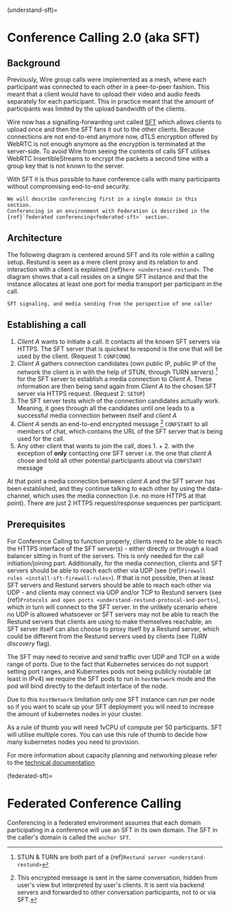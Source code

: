 (understand-sft)=

# Conference Calling 2.0 (aka SFT)

## Background

Previously, Wire group calls were implemented as a mesh, where each participant was connected
to each other in a peer-to-peer fashion. This meant that a client would have to upload their
video and audio feeds separately for each participant. This in practice meant that the amount
of participants was limited by the upload bandwidth of the clients.

Wire now has a signalling-forwarding unit called [SFT](https://github.com/wireapp/wire-avs-service) which allows clients to upload once and
then the SFT fans it out to the other clients. Because connections are not end-to-end anymore now, dTLS encryption offered by WebRTC is not enough anymore as the encryption is terminated at the server-side. To avoid Wire from seeing the contents of calls SFT utilises WebRTC InsertibleStreams to encrypt the packets a second time with a group key that is not known to the server.

With SFT it is thus possible to have conference calls with many participants
without compromising end-to-end security.

```{note}
We will describe conferencing first in a single domain in this section.
Conferencing in an environment with Federation is described in the
{ref}`federated conferencing<federated-sft>` section.
```

## Architecture

The following diagram is centered around SFT and its role within a calling setup. Restund is seen
as a mere client proxy and its relation to and interaction with a client is explained
{ref}`here <understand-restund>`. The diagram shows that a call resides on a single SFT instance
and that the instance allocates at least one port for media transport per participant in the call.

```{figure} img/architecture-sft.png
SFT signaling, and media sending from the perspective of one caller
```

## Establishing a call

1. *Client A* wants to initiate a call. It contacts all the known SFT servers via HTTPS.
   The SFT server that is quickest to respond is the one that will be used by the client.
   (Request 1: `CONFCONN`)
2. *Client A* gathers connection candidates (own public IP, public IP of the network the
   client is in with the help of STUN, through TURN servers) [^footnote-1] for the SFT server to
   establish a media connection to *Client A*. These information are then being send again
   from *Client A* to the chosen SFT server via HTTPS request. (Request 2: `SETUP`)
3. The SFT server tests which of the connection candidates actually work. Meaning, it
   goes through all the candidates until one leads to a successful media connection
   between itself and *client A*
4. *Client A* sends an end-to-end encrypted message [^footnote-2] `CONFSTART` to all members of chat, which contains
   the URL of the SFT server that is being used for the call.
5. Any other client that wants to join the call, does 1. + 2. with the exception of **only**
   contacting one SFT server i.e. the one that *client A* chose and told all other
   potential participants about via `CONFSTART` message

At that point a media connection between *client A* and the SFT server has been established,
and they continue talking to each other by using the data-channel, which uses the media
connection (i.e. no more HTTPS at that point). There are just 2 HTTPS request/response
sequences per participant.

[^footnote-1]: STUN & TURN are both part of a {ref}`Restund server <understand-restund>`

[^footnote-2]: This encrypted message is sent in the same conversation, hidden from user's view but
    interpreted by user's clients. It is sent via backend servers and forwarded to other
    conversation participants, not to or via SFT.

## Prerequisites

For Conference Calling to function properly, clients need to be able to reach the HTTPS interface
of the SFT server(s) - either directly or through a load balancer sitting in front of the servers.
This is only needed for the call initiation/joining part.
Additionally, for the media connection, clients and SFT servers should be able to reach each other
via UDP (see {ref}`Firewall rules <install-sft-firewall-rules>`).
If that is not possible, then at least SFT servers and Restund servers should be able to reach each
other via UDP - and clients may connect via UDP and/or TCP to Restund servers
(see {ref}`Protocols and open ports <understand-restund-protocal-and-ports>`), which in
turn will connect to the SFT server.
In the unlikely scenario where no UDP is allowed whatsoever or SFT servers may not be able to reach
the Restund servers that clients are using to make themselves reachable, an SFT server itself can
also choose to proxy itself by a Restund server, which could be different from the Restund servers
used by clients (see *TURN discovery* flag).

The SFT may need to receive and send traffic over UDP and TCP on a wide range of ports.
Due to the fact that Kubernetes services do not support setting port ranges, and Kubernetes pods not being publicly routable (at least in IPv4) we require the SFT pods to run in `hostNetwork` mode and the pod will bind directly to the default interface of the node.

Due to this `hostNetwork` limitation only one SFT instance can run per node so if you want to scale up your SFT deployment you will need to increase the amount of kubernetes nodes in your cluster.

As a rule of thumb you will need 1vCPU of compute per 50 participants. SFT will utilise multiple cores. You can use this rule of thumb to decide how many kubernetes nodes you need to provision.

For more information about capacity planning and networking please refer to the [technical documentation](https://github.com/wireapp/wire-server/blob/eab0ce1ff335889bc5a187c51872dfd0e78cc22b/charts/sftd/README.md)

(federated-sft)=

# Federated Conference Calling

Conferencing in a federated environment assumes that each domain participating in a
conference will use an SFT in its own domain. The SFT in the caller's domain is called
the `anchor SFT`.

<!-- Commenting out Multi-SFT architecture as-per WPB-2566 -->

<!-- 
## Multi-SFT Architecture

With support for federation, each domain participating in a conference is responsible to
make available an SFT for users in that domain.  The SFT in the domain of the caller is
called the `anchor SFT`. SFTs in other domains (in the same conference) connect to the
anchor SFT.  Non-anchor SFTs drop their connection to the anchor SFT when no local
participants are present. The anchor SFT does not destroy the conference until there are
no participants (federated SFTs or local clients).

The following diagram shows SFTs in two different domains. In this example, Alice
initiates a call in a federated conversation which contains herself, Adam also in domain
A, and Bob and Beth in domain B. Alice's client first creates a conference and is
assigned a conference URL on SFT A2. Because the SFT is configured for federation, it
assumes the role of anchor and also returns an IP address and port (the `anchor SFT tuple`)
which can be used by any federated SFTs which need to connect. (Alice sets up her media
connection with SFT A2 as normal).

Alice's client forwards the conference URL and the anchor SFT tuple to the other
participants in the conversation, end-to-end encrypted.  Bob's client examines the
conference URL. Realizing this URL is not an SFT in its own domain, Bob's client opens
a connection to its SFTs as if creating a new connection, but passes an additional
parameter containing the anchor SFT URL and tuple. SFT B1 establishes a DTLS connection
to the anchor SFT using the anchor SFT tuple and provides the SFT URL. (Bob's client
also sets up media with SFT B1 normally.)  At this point all paths are established
and the conference call can happen normally.

```{figure} img/multi-sft-noturn.png
Basic Multi-SFT conference initiated by Alice in domain A, with Bob in domain B
```

Because some customers do not wish to expose their SFTs directly to hosts on the public
Internet, the SFTs can allocate a port on a TURN server. In this way, only the IP
addresses and ports of the TURN server are exposed to the Internet. This can be a separate
set of TURN servers from those used for ordinary client calling. The diagram below shows
this scenario.  In this configuration, SFT A2 requests an allocation from the federation
TURN server in domain A before responding to Alice. The anchor SFT tuple is the address
allocated on the federation TURN server in domain A.

```{figure} img/multi-sft-turn.png
Multi-SFT conference with TURN servers between federated SFTs
```

Finally, for extremely restrictive firewall environments, the TURN servers used for
federated SFT traffic can be further secured with a TURN to TURN mutually
authenticated DTLS connection. The SFTs allocate a channel inside this DTLS connection
per conference.  The channel number is included along with the anchor SFT tuple
returned to Alice, which Alice shares with the conversation, which Bob sends to SFT B1,
and which SFT B1 uses when forming its DTLS connection to SFT A2. This DTLS connection
runs on a dedicated port number which is not used for regular TURN traffic. Under this
configuration, only that single IP address and port is exposed for each federated TURN
server with all SFT traffic multiplexed over the connection. The diagram below shows
this scenario.  Note that this TURN DTLS multiplexing is only used for SFT to SFT
communication into federated group calls, and does not affect the connectivity requirements for normal one-on-one
calls.

```{figure} img/multi-sft-turn-dtls.png
Multi-SFT conference with federated TURN servers with DTLS multiplexing
```

-->

